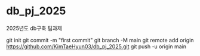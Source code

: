 # db_pj_2025
2025년도 db구축 팀과제


git init
git commit -m "first commit"
git branch -M main
git remote add origin https://github.com/KimTaeHyun03/db_pj_2025.git
git push -u origin main
